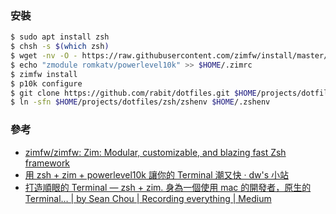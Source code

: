 ### 安裝
```bash
$ sudo apt install zsh
$ chsh -s $(which zsh)
$ wget -nv -O - https://raw.githubusercontent.com/zimfw/install/master/install.zsh | zsh
$ echo "zmodule romkatv/powerlevel10k" >> $HOME/.zimrc
$ zimfw install
$ p10k configure
$ git clone https://github.com/rabit/dotfiles.git $HOME/projects/dotfiles
$ ln -sfn $HOME/projects/dotfiles/zsh/zshenv $HOME/.zshenv
```
### 參考
- [zimfw/zimfw: Zim: Modular, customizable, and blazing fast Zsh framework](https://github.com/zimfw/zimfw#installation)
- [用 zsh + zim + powerlevel10k 讓你的 Terminal 潮又快 · dw's 小站](https://dwye.dev/post/zsh-zim-powerlevel10k/)
- [打造順眼的 Terminal — zsh + zim. 身為一個使用 mac 的開發者，原生的 Terminal… | by Sean Chou | Recording everything | Medium](https://medium.com/%E6%8A%80%E8%A1%93%E7%AD%86%E8%A8%98/%E6%89%93%E9%80%A0%E9%A0%86%E7%9C%BC%E7%9A%84-terminal-zsh-zim-f8a9c504ffd)

